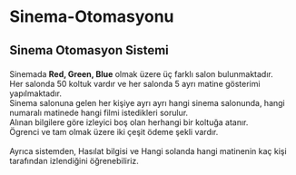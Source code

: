 # Sinema-Otomasyonu
## <p aling="center"> Sinema Otomasyon Sistemi </p>
Sinemada **Red, Green, Blue** olmak üzere üç farklı salon bulunmaktadır.<br/>
Her salonda 50 koltuk vardır ve her salonda 5 ayrı matine gösterimi yapılmaktadır.<br/>
Sinema salonuna gelen her kişiye ayrı ayrı hangi sinema salonunda, hangi numaralı matinede hangi filmi istedikleri sorulur.<br/>
Alınan bilgilere göre izleyici boş olan herhangi bir koltuğa atanır.<br/>
Ögrenci ve tam olmak üzere iki çeşit ödeme şekli vardır.<br/>
<br/>
Ayrıca sistemden, Hasılat bilgisi ve Hangi solanda hangi matinenin kaç kişi tarafından izlendiğini öğrenebiliriz.
